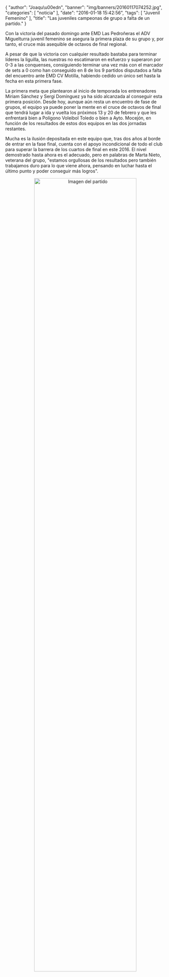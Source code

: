 {
  "author": "Joaqu\u00edn", 
  "banner": "img/banners/20160117074252.jpg", 
  "categories": [
    "noticia"
  ], 
  "date": "2016-01-18 15:42:56", 
  "tags": [
    "Juvenil Femenino"
  ], 
  "title": "Las juveniles campeonas de grupo a falta de un partido."
}

Con la victoria del pasado domingo ante EMD Las Pedroñeras el ADV Miguelturra juvenil femenino se asegura la primera plaza de su grupo y, por tanto, el cruce más asequible de octavos de final regional.

A pesar de que la victoria con cualquier resultado bastaba para terminar líderes la liguilla, las nuestras no escatimaron en esfuerzo y superaron por 0-3 a las conquenses, consiguiendo terminar una vez más con el marcador de sets a 0 como han conseguido en 8 de los 9 partidos disputados a falta del encuentro ante EMD CV Motilla, habiendo cedido un único set hasta la fecha en esta primera fase.

La primera meta que plantearon al inicio de temporada los entrenadores Miriam Sánchez y Sergi Domínguez ya ha sido alcanzada al conseguir esta primera posición. Desde hoy, aunque aún resta un encuentro de fase de grupos, el equipo ya puede poner la mente en el cruce de octavos de final que tendrá lugar a ida y vuelta los próximos 13 y 20 de febrero y que les enfrentará bien a Polígono Voleibol Toledo o bien a Ayto. Mocejón, en función de los resultados de estos dos equipos en las dos jornadas restantes.

Mucha es la ilusión depositada en este equipo que, tras dos años al borde de entrar en la fase final, cuenta con el apoyo incondicional de todo el club para superar la barrera de los cuartos de final en este 2016. El nivel demostrado hasta ahora es el adecuado, pero en palabras de Marta Nieto, veterana del grupo, "estamos orgullosas de los resultados pero también trabajamos duro para lo que viene ahora, pensando en luchar hasta el último punto y poder conseguir más logros".

<center>
<a target="_new" href="http://www.advmiguelturra.org/drupal/sites/default/files/20160117074252.jpg"> 
<img alt="Imagen del partido" width="80%" align="center" src="http://www.advmiguelturra.org/drupal/sites/default/files/20160117074252.jpg"/> </a> </center> 



